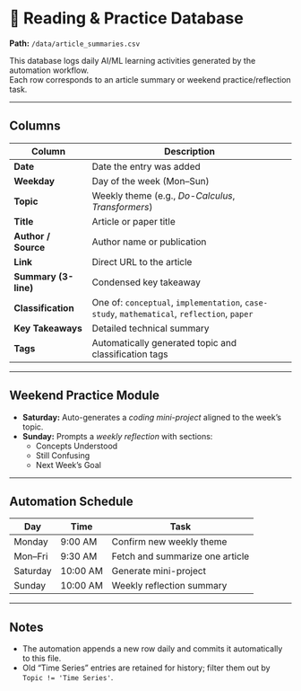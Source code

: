 # 📘 Reading & Practice Database

**Path:** `/data/article_summaries.csv`

This database logs daily AI/ML learning activities generated by the automation workflow.  
Each row corresponds to an article summary or weekend practice/reflection task.

---

## Columns

| Column | Description |
|--------|--------------|
| **Date** | Date the entry was added |
| **Weekday** | Day of the week (Mon–Sun) |
| **Topic** | Weekly theme (e.g., *Do-Calculus*, *Transformers*) |
| **Title** | Article or paper title |
| **Author / Source** | Author name or publication |
| **Link** | Direct URL to the article |
| **Summary (3-line)** | Condensed key takeaway |
| **Classification** | One of: `conceptual`, `implementation`, `case-study`, `mathematical`, `reflection`, `paper` |
| **Key Takeaways** | Detailed technical summary |
| **Tags** | Automatically generated topic and classification tags |

---

## Weekend Practice Module

- **Saturday:** Auto-generates a *coding mini-project* aligned to the week’s topic.  
- **Sunday:** Prompts a *weekly reflection* with sections:
  - Concepts Understood  
  - Still Confusing  
  - Next Week’s Goal

---

## Automation Schedule

| Day | Time | Task |
|-----|------|------|
| Monday | 9:00 AM | Confirm new weekly theme |
| Mon–Fri | 9:30 AM | Fetch and summarize one article |
| Saturday | 10:00 AM | Generate mini-project |
| Sunday | 10:00 AM | Weekly reflection summary |

---

## Notes

- The automation appends a new row daily and commits it automatically to this file.
- Old “Time Series” entries are retained for history; filter them out by `Topic != 'Time Series'`.
